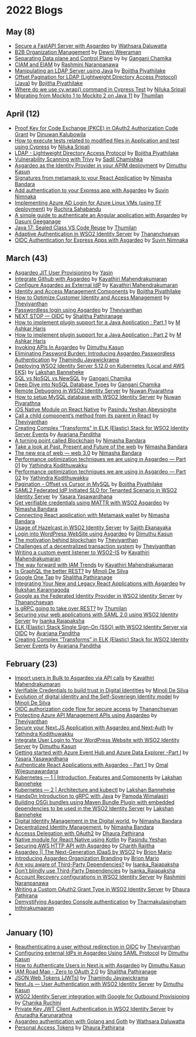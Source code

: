 # 2022 Blogs

## May (8)
* [Secure a FastAPI Server with Asgardeo](https://wathsara.medium.com/secure-a-fastapi-server-with-asgardeo-ca0575e9de2e) by [Wathsara Daluwatta](https://wathsara.medium.com/)
* [B2B Organization Management](https://dewni-matheesha.medium.com/b2b-organization-management-5dc4fb9f5d62) by [Dewni Weeraman](https://dewni-matheesha.medium.com/)
* [Separating Data plane and Control Plane](https://ganganichamika.medium.com/separating-data-plane-and-control-plane-9fee0b7f3ef8) by by [Gangani Chamika](https://ganganichamika.medium.com/)
* [CIAM and EIAM](https://rashmini.medium.com/ciam-and-eiam-bbb8f80712d4) by [Rashmini Naranpanawa](https://rashmini.medium.com/)
* [Manipulating an LDAP Server using Java](https://bojithapiyathilake.medium.com/manipulating-an-ldap-server-using-java-d693526a1a57) by [Bojitha Piyathilake](https://medium.com/@bojithapiyathilake)
* [Offset Pagination for LDAP (Lightweight Directory Access Protocol) (Java)](https://bojithapiyathilake.medium.com/offset-pagination-for-ldap-lightweight-directory-access-protocol-java-c5838b498964) by [Bojitha Piyathilake](https://medium.com/@bojithapiyathilake)
* [Where do we use cy.wrap() command in Cypress Test](https://medium.com/tech-learn-share/where-do-we-use-cy-wrap-command-in-cypress-test-de8b87285877) by [Niluka Sripali](https://medium.com/tech-learn-share)
* [Migrating from Mockito 1 to Mockito 2 on Java 11](https://medium.com/@thumilan/migrating-from-mockito-1-to-mockito-2-on-java-11-9fabd1cf96dd) by [Thumilan](https://medium.com/@thumilan)


## April (12)
* [Proof Key for Code Exchange (PKCE) in OAuth2 Authorization Code Grant](https://medium.com/@dckalubowila25132/proof-key-for-code-exchange-pkce-in-oauth2-authorization-code-grant-8b36d7e11d61) by [Dinuwan Kalubowila](https://medium.com/@dckalubowila25132)
* [How to execute tests related to modified files in Application and test using Cypress](https://medium.com/tech-learn-share/how-to-execute-tests-related-to-modified-files-in-application-and-test-using-cypress-42c0de68b96f) by [Niluka Sripali](https://medium.com/tech-learn-share)
* [LDAP - Lightweight Directory Access Protocol](https://bojithapiyathilake.medium.com/ldap-lightweight-directory-access-protocol-fe85d2e3b926) by [Bojitha Piyathilake](https://medium.com/@bojithapiyathilake)
* [Vulnerability Scanning with Trivy](https://sadilchamishka.medium.com/trivy-for-vulnerability-scanning-f9e967aea85f) by [Sadil Chamishka](https://medium.com/@sadilchamishka)
* [Asgardeo as the Identity Provider in your APIM deployment](https://dimuthuk.medium.com/asgardeo-as-the-identity-provider-in-your-apim-deployment-51caabbee601) by [Dimuthu Kasun](https://dimuthuk.medium.com/)
* [Signatures from metamask to your React Application](https://medium.com/@NimashaBandara/signatures-from-metamask-to-your-react-application-b3e8af52516) by [Nimasha Bandara](https://medium.com/@NimashaBandara)
* [Add authentication to your Express app with Asgardeo](https://dev.to/suvink/add-authentication-to-your-express-app-with-asgardeo-13bh) by [Suvin Nimnaka](https://dev.to/suvink)
* [Implementing Azure AD Login for Azure Linux VMs (using TF deployment)](https://medium.com/@ruchira.sahabandu/implementing-azure-ad-login-for-azure-linux-vms-using-tf-deployment-bc46f216f82) by [Ruchira Sahabandu](https://medium.com/@ruchira.sahabandu)
* [A simple guide to authenticate an Angular application with Asgardeo](https://medium.com/@dasunin30/a-simple-guide-to-authenticate-an-angular-application-with-asgardeo-84b1b622e0c5) by [Dasuni Geeganage](https://medium.com/@dasunin30)
* [Java 17: Sealed Class VS Code Reuse](https://medium.com/@thumilan/java-17-sealed-class-vs-code-reuse-3129d76d9c3) by [Thumilan](https://medium.com/@thumilan)
* [Adaptive Authentication in WSO2 Identity Server](https://medium.com/@thayaseyan12/adaptive-authentication-in-wso2-identity-server-77e9c52ae1ff) by [Thananchseyan](https://medium.com/@thayaseyan12)
* [OIDC Authentication for Express Apps with Asgardeo](https://dev.to/suvink/oidc-authentication-for-express-apps-with-asgardeo-5gbe) by [Suvin Nimnaka](https://dev.to/suvink)

## March (43)
* [Asgardeo JIT User Provisioning](https://www.yasint.dev/asgardeo-jit-user-provisioning) by [Yasin](https://www.yasint.dev)
* [Integrate Github with Asgardeo](https://medium.com/identity-beyond-borders/integrate-github-with-asgardeo-efe2078ac7cb) by [Kayathiri Mahendrakumaran](https://kayathiri.medium.com/)
* [Configure Asgardeo as External IdP](https://medium.com/identity-beyond-borders/configure-asgardeo-as-external-idp-dfccf58b086a) by [Kayathiri Mahendrakumaran](https://kayathiri.medium.com/)
* [Identity and Access Management Components](https://bojithapiyathilake.medium.com/identity-and-access-management-components-c501d786db4c) by [Bojitha Piyathilake](https://medium.com/@bojithapiyathilake)
* [How to Optimize Customer Identity and Access Management](https://thenewstack.io/how-to-optimize-customer-identity-and-access-management/) by [Theviyanthan](https://www.thearmchaircritic.org/)
* [Passwordless login using Asgardeo](https://thivi.medium.com/passwordless-login-using-asgardeo-ba036288b583) by [Theviyanthan](https://www.thearmchaircritic.org/)
* [NEXT STOP — OIDC](https://medium.com/@Shaaali/next-stop-oidc-c4c8f9e0cf45) by [Shalitha Pathiranage](https://medium.com/@Shaaali)
* [How to implement plugin support for a Java Application : Part 1](https://mashkarharis.medium.com/how-to-implement-plugin-support-for-a-java-application-part-1-a200c2265289) by [M Ashkar Haris](https://mashkarharis.medium.com/)
* [How to implement plugin support for a Java Application : Part 2](https://mashkarharis.medium.com/how-to-implement-plugin-support-for-a-java-application-part-2-da4189e28c83) by [M Ashkar Haris](https://mashkarharis.medium.com/)
* [Invoking APIs In Asgardeo](https://dimuthuk.medium.com/invoking-apis-in-asgardeo-1592251a2a6b) by [Dimuthu Kasun](https://dimuthuk.medium.com/)
* [Eliminating Password Burden: Introducing Asgardeo Passwordless Authentication](https://thamindudilshan.medium.com/eliminating-password-burden-introducing-asgardeo-passwordless-authentication-a263b8ae55ea) by [Thamindu Jayawickrama](https://thamindudilshan.medium.com/)
* [Deploying WSO2 Identity Server 5.12.0 on Kubernetes (Local and AWS EKS)](https://lakshan-banneheke.medium.com/deploying-wso2-identity-server-5-12-0-on-kubernetes-local-and-aws-eks-b473375e9846) by [Lakshan Banneheke](https://lakshan-banneheke.medium.com/)
* [SQL vs NoSQL vs NewSQL](https://ganganichamika.medium.com/sql-vs-nosql-vs-newsql-c0d7cfe98f62) by [Gangani Chamika](https://ganganichamika.medium.com/)
* [Deep Dive into NoSQL Database Types](https://ganganichamika.medium.com/deep-dive-into-nosql-database-types-80340598124) by [Gangani Chamika](https://ganganichamika.medium.com/)
* [Remote Debugging in WSO2 Identity Server](https://medium.com/@nuwanharshakumarapiyarathna/remote-debugging-in-wso2-identity-server-413e9bffeedd) by [Nuwan Piyarathna](https://medium.com/@nuwanharshakumarapiyarathna)
* [How to setup MySQL database with WSO2 Identity Server](https://medium.com/@nuwanharshakumarapiyarathna/how-to-setup-mysql-database-with-wso2-identity-server-dc88544a2922) by [Nuwan Piyarathna](https://medium.com/@nuwanharshakumarapiyarathna)
* [iOS Native Module on React Native](https://medium.com/@pasinduyeshann/ios-native-module-on-react-native-fa9429703ca9) by [Pasindu Yeshan Abeysinghe](https://medium.com/@pasinduyeshann)
* [Call a child component’s method from its parent in React](https://thivi.medium.com/react-development-94f95db41df6) by [Theviyanthan](https://www.thearmchaircritic.org/)
* [Creating Complex “Transforms” in ELK (Elastic) Stack for WSO2 Identity Server Events](https://acpasavarjana.medium.com/creating-complex-transforms-in-elk-elastic-stack-for-wso2-identity-server-events-176b430c0abd) by [Avarjana Panditha](https://acpasavarjana.medium.com/)
* [A turning point called Blockchain](https://medium.com/@NimashaBandara/a-turning-point-called-blockchain-97c0d588574) by [Nimasha Bandara](https://medium.com/@NimashaBandara)
* [Take a look at Past, Present and Future of the web](https://medium.com/@NimashaBandara/take-a-look-at-past-present-and-future-of-the-web-bde75a078dd1) by [Nimasha Bandara](https://medium.com/@NimashaBandara)
* [The new era of web — web 3.0](https://medium.com/@NimashaBandara/the-new-era-of-web-web-3-0-3455519b6136) by [Nimasha Bandara](https://medium.com/@NimashaBandara)
* [Performance optimization techniques we are using in Asgardeo — Part 01](https://medium.com/@yathindrarawya/performance-optimization-techniques-we-are-using-in-asgardeo-part-01-fa436327c618) by [Yathindra Kodithuwakku](https://yathindra.medium.com/)
* [Performance optimization techniques we are using in Asgardeo — Part 02](https://medium.com/@yathindrarawya/performance-optimization-techniques-we-are-using-in-asgardeo-part-02-d2eedacc5f3e) by [Yathindra Kodithuwakku](https://yathindra.medium.com/)
* [Pagination - Offset vs Cursor in MySQL](https://bojithapiyathilake.medium.com/pagination-offset-vs-cursor-in-mysql-92cbf1a02cfa) by [Bojitha Piyathilake](https://medium.com/@bojithapiyathilake)
* [SAML2 Federated IdP Initiated SLO for Tenanted Scenario in WSO2 Identity Server](https://yasarayasawardhana.medium.com/saml2-federated-idp-initiated-slo-for-tenanted-scenario-in-wso2-identity-server-3ec18eae08e0) by [Yasara Yasawardhana](https://yasarayasawardhana.medium.com/)
* [Get verifiable credentials using MATTR with WSO2 Asgardeo](https://medium.com/@NimashaBandara/get-verifiable-credentials-using-mattr-with-wso2-asgardeo-17b2542ca237) by [Nimasha Bandara](https://medium.com/@NimashaBandara)
* [Connecting React application with Metamask wallet](https://medium.com/@NimashaBandara/connecting-react-application-with-metamask-wallet-44f905664d20) by [Nimasha Bandara](https://medium.com/@NimashaBandara)
* [Usage of Hazelcast in WSO2 Identity Server](https://medium.com/@sajithekanayaka/usage-of-hazelcast-in-wso2-identity-server-3072ee4e90dd) by [Sajith Ekanayaka](https://medium.com/@sajithekanayaka)
* [Login into WordPress WebSite using Asgardeo](https://dimuthuk.medium.com/login-into-wordpress-website-using-asgardeo-e4d2b7e5b37a) by [Dimuthu Kasun](https://dimuthuk.medium.com/)
* [The motivation behind blockchain](https://thivi.medium.com/the-motivation-behind-blockchain-6840948a63c6) by [Theviyanthan](https://www.thearmchaircritic.org/)
* [Challenges of a decentralized transaction system](https://thivi.medium.com/challenges-of-a-decentralized-transaction-system-66ebcb42c92f) by [Theviyanthan](https://www.thearmchaircritic.org/)
* [Writing a custom event listener to WSO2-IS](https://kayathiri.medium.com/writing-a-custom-event-listener-to-wso2-is-bbf7682ff6ed) by [Kayathiri Mahendrakumaran](https://kayathiri.medium.com/)
* [The way forward with IAM Trends](https://medium.com/identity-beyond-borders/the-way-forward-with-iam-trends-3a4adc754394) by [Kayathiri Mahendrakumaran](https://kayathiri.medium.com/)
* [Is GraphQL the better REST?](https://minoli-desilva.medium.com/is-graphql-the-better-rest-a8d1327d2b31) by [Minoli De Silva](https://minoli-desilva.medium.com/)
* [Google One Tap](https://medium.com/@Shaaali/google-one-tap-67adf13760b) by [Shalitha Pathiranage](https://medium.com/@Shaaali)
* [Integrating Your New and Legacy React Applications with Asgardeo](https://medium.com/@rukshankr8/integrating-your-new-and-legacy-react-applications-with-asgardeo-5fc100b10f36) by [Rukshan Karannagoda](https://medium.com/@rukshankr8)
* [Google as the Federated Identity Provider in WSO2 Identity Server](https://medium.com/@thayaseyan12/google-as-the-federated-identity-provider-in-wso2-identity-server-b35973543a7f) by [Thananchseyan](https://medium.com/@thayaseyan12)
* [Is gRPC going to take over REST?](https://medium.com/@thumilan/is-grpc-going-to-take-over-rest-d03896a9e1d3) by [Thumilan](https://medium.com/@thumilan)
* [Securing your web applications with SAML 2.0 using WSO2 Identity Server](https://is-rajapaksha.medium.com/securing-your-web-applications-with-saml-2-0-using-wso2-identity-server-bb3db871d884) by [Isanka Rajapaksha](https://is-rajapaksha.medium.com/)
* [ELK (Elastic) Stack Single Sign-On (SSO) with WSO2 Identity Server via OIDC](https://avarjana.medium.com/elk-elastic-stack-single-sign-on-sso-with-wso2-identity-server-via-oidc-43ce301ed27c) by [Avarjana Panditha](https://avarjana.medium.com/)
* [Creating Complex “Transforms” in ELK (Elastic) Stack for WSO2 Identity Server Events](https://avarjana.medium.com/creating-complex-transforms-in-elk-elastic-stack-for-wso2-identity-server-events-176b430c0abd) by [Avarjana Panditha](https://avarjana.medium.com/)

## February (23)
* [Import users in Bulk to Asgardeo via API calls](https://medium.com/identity-beyond-borders/import-users-in-bulk-to-asgardeo-via-api-calls-8f4f6c7643c0) by [Kayathiri Mahendrakumaran](https://kayathiri.medium.com/)
* [Verifiable Credentials to build trust in Digital Identities](https://minoli-desilva.medium.com/verifiable-credentials-to-build-trust-in-digital-identities-c3797e0ddace) by [Minoli De Silva](https://minoli-desilva.medium.com/)
* [Evolution of digital identity and the Self-Soveriegn Identity model](https://minoli-desilva.medium.com/evolution-of-digital-identity-and-the-self-soverign-identity-model-7e63071ba249) by [Minoli De Silva](https://minoli-desilva.medium.com/)
* [OIDC authorization code flow for secure access](https://medium.com/@thayaseyan12/oidc-authorization-code-flow-for-secure-access-96a4e9a1f63) by [Thananchseyan](https://medium.com/@thayaseyan12)
* [Protecting Azure API Management APIs using Asgardeo](https://thivi.medium.com/protecting-azure-api-management-apis-using-asgardeo-the-armchair-critic-9520f8dfcb59) by [Theviyanthan](https://thivi.medium.com)
* [Secure your Next.JS Application with Asgardeo and Next-Auth](https://medium.com/@yathindrarawya/secure-your-next-js-application-with-asgardeo-and-next-auth-4c6ec1b551ea) by [Yathindra Kodithuwakku](https://yathindra.medium.com/)
* [Integrate User Login to Your WordPress Website with WSO2 Identity Server](https://dimuthuk.medium.com/login-into-wordpress-website-with-wso2-identity-server-8f62f1e2a0e1) by [Dimuthu Kasun](https://dimuthuk.medium.com/)
* [Getting started with Azure Event Hub and Azure Data Explorer -Part I](https://yasarayasawardhana.medium.com/getting-started-with-azure-event-hub-and-azure-data-explorer-part-i-aab2a3edd339) by [Yasara Yasawardhana](https://yasarayasawardhana.medium.com/)
* [Authenticate React Applications with Asgardeo - Part 1](https://medium.com/@omalwijegunawardana/authenticate-react-applications-with-asgardeo-part-1-1655a9520086) by [Omal Wijegunawardana](https://medium.com/@omalwijegunawardana)
* [Kubernetes — 1 | Introduction, Features and Components](https://lakshan-banneheke.medium.com/kubernetes-1-introduction-features-and-components-c31f32b9de31) by [Lakshan Banneheke](https://medium.com/@lakshan-banneheke)
* [Kubernetes — 2 | Architecture and kubectl](https://lakshan-banneheke.medium.com/kubernetes-2-architecture-and-kubectl-9a99b92a2bfe) by [Lakshan Banneheke](https://medium.com/@lakshan-banneheke)
* [HandsOn Introduction to gRPC with Java](https://pamodaaw.medium.com/handson-introduction-to-grpc-with-java-1195870027fb) by [Pamoda Wimalasiri](https://pamodaaw.medium.com/)
* [Building OSGi bundles using Maven Bundle Plugin with embedded dependencies to be used in the WSO2 Identity Server](https://medium.com/@lakshan-banneheke/building-osgi-bundles-using-maven-bundle-plugin-with-embedded-dependencies-to-be-used-in-the-wso2-3b84b6a40ebe) by [Lakshan Banneheke](https://medium.com/@lakshan-banneheke)
* [Digital Identity Management in the Digital world.](https://medium.com/@NimashaBandara/digital-identity-management-in-the-digital-world-a9244dc7ffaf) by [Nimasha Bandara](https://medium.com/@NimashaBandara)
* [Decentralized Identity Management.](https://medium.com/@NimashaBandara/decentralized-identity-management-88ae28e55ce9) by [Nimasha Bandara](https://medium.com/@NimashaBandara)
* [Accesss Delegation with OAuth2](https://dhaurapathirana.medium.com/access-delegation-with-oauth2-a30837ce1e83) by [Dhaura Pathirana](https://dhaurapathirana.medium.com/)
* [Native module for React Native using Kotlin](https://medium.com/@pasinduyeshann/native-module-for-react-native-using-kotlin-1f169372b6d3) by [Pasindu Yeshan](https://medium.com/@pasinduyeshann)
* [Securing AWS HTTP API with Asgardeo](https://medium.com/@rajithacharith/securing-aws-http-api-with-asgardeo-cbdf44379ad3) by [Charith Rajitha](https://medium.com/@rajithacharith)
* [Asgardeo || The Next-Generation IDaaS by WSO2](https://medium.com/@brionmario/asgardeo-the-next-generation-idaas-by-wso2-a089e5219ab7) by [Brion Mario](https://medium.com/@brionmario)
* [Introducing Asgardeo Organization Branding](https://medium.com/@brionmario/introducing-asgardeo-organization-branding-c0b8d66b8074) by [Brion Mario](https://medium.com/@brionmario)
* [Are you aware of Third-Party Dependencies?](https://is-rajapaksha.medium.com/are-you-aware-of-third-party-dependencies-97e3dc4780ff) by [Isanka_Rajapaksha](https://is-rajapaksha.medium.com/)
* [Don’t blindly use Third-Party Dependencies](https://is-rajapaksha.medium.com/dont-blindly-use-third-party-dependencies-e60a3ed6db1f) by [Isanka_Rajapaksha](https://is-rajapaksha.medium.com/)
* [Account Recovery configurations in WSO2 Identity Server](https://rashmini.medium.com/account-recovery-configurations-in-wso2-identity-server-33fe17fa45ae) by [Rashmini Naranpanawa](https://rashmini.medium.com/)
* [Writing a Custom OAuth2 Grant Type in WSO2 Identity Server](https://dhaurapathirana.medium.com/writing-a-custom-oauth2-grant-type-in-wso2-identity-server-6ab92881fdaf) by [Dhaura Pathirana](https://dhaurapathirana.medium.com/)
* [Demystifying Asgardeo Console authentication](https://inthiraj1994.medium.com/demystifying-asgardeo-console-authentication-95df761950fe) by [Tharmakulasingham Inthirakumaaran](https://inthiraj1994.medium.com/)
* 

## January (10)
* [Reauthenticating a user without redirection in OIDC](https://thivi.medium.com/reauthenticating-a-user-without-redirection-in-oidc-6b6acd8469b8) by [Theviyanthan](https://thivi.medium.com)
* [Configuring external IdPs in Asgardeo Using SAML Protocol](https://dimuthuk.medium.com/configuring-external-idps-in-asgardeo-using-saml-protocol-4784187502b5) by [Dimuthu Kasun](https://dimuthuk.medium.com/)
* [How to Authenticate Users in Next.js with Asgardeo](https://dimuthuk.medium.com/user-authentication-in-nextjs-with-asgardeo-using-nextauth-js-76e228b1e582) by [Dimuthu Kasun](https://dimuthuk.medium.com/)
* [IAM Road Map - Zero to OAuth 2.0](https://medium.com/@Shaaali/iam-road-map-zero-to-oauth-2-0-be90f230f57b) by [Shalitha Pathiranage](https://medium.com/@Shaaali)
* [JSON Web Tokens (JWTs)](https://thamindudilshan.medium.com/json-web-tokens-jwts-bcc867d90769) by [Thamindu Jayawickrama](https://thamindudilshan.medium.com/)
* [Next.Js — User Authentication with WSO2 Identity Server](https://dimuthuk.medium.com/next-js-user-authentication-with-wso2-identity-server-683111a4d503) by [Dimuthu Kasun](https://dimuthuk.medium.com/)
* [WSO2 Identity Server integration with Google for Outbound Provisioning](https://chanikaruchini-16.medium.com/wso2-identity-server-integration-with-google-for-outbound-provisioning-a95954f15cad) by [Chanika Ruchini](https://chanikaruchini-16.medium.com/)
* [Private Key JWT Client Authentication in WSO2 Identity Server](https://anuradha-15.medium.com/private-key-jwt-client-authentication-in-wso2-identity-server-634bc62ddd8d) by [Anuradha Karunarathna](https://medium.com/@anuradha-15)
* [Asgardeo authentication with Golang and Goth](https://wathsara.medium.com/asgardeo-authentication-with-golang-and-goth-2be8eea7dbe7) by [Wathsara Daluwatta](https://wathsara.medium.com/)
* [Personal Access Tokens](https://dhaurapathirana.medium.com/personal-access-tokens-2986b64336f5) by [Dhaura Pathirana](https://dhaurapathirana.medium.com/)
